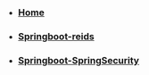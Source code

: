 * ### [Home](/) 

* ### [Springboot-reids](springboot-redis.md)

* ### [Springboot-SpringSecurity](springboot-springSecurity.md)